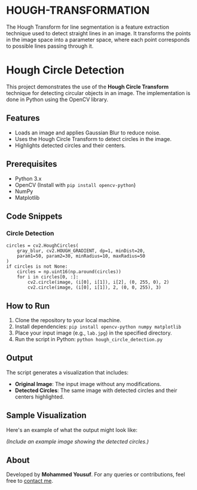 # HOUGH-TRANSFORMATION
The Hough Transform for line segmentation is a feature extraction technique used to detect straight lines in an image. It transforms the points in the image space into a parameter space, where each point corresponds to possible lines passing through it.
<!DOCTYPE html>
<html lang="en">
<head>
    <meta charset="UTF-8">
    <meta name="viewport" content="width=device-width, initial-scale=1.0">
    
   
</head>
<body>
    <h1>Hough Circle Detection</h1>
    <p>
        This project demonstrates the use of the <strong>Hough Circle Transform</strong> technique for detecting circular objects in an image. 
        The implementation is done in Python using the OpenCV library.
    </p>

  <h2>Features</h2>
  <ul>
        <li>Loads an image and applies Gaussian Blur to reduce noise.</li>
        <li>Uses the Hough Circle Transform to detect circles in the image.</li>
        <li>Highlights detected circles and their centers.</li>
    </ul>

   <h2>Prerequisites</h2>
    <ul>
        <li>Python 3.x</li>
        <li>OpenCV (Install with <code>pip install opencv-python</code>)</li>
        <li>NumPy</li>
        <li>Matplotlib</li>
    </ul>

  <h2>Code Snippets</h2>
    
   <h3>Circle Detection</h3>
    <pre><code>circles = cv2.HoughCircles(
    gray_blur, cv2.HOUGH_GRADIENT, dp=1, minDist=20,
    param1=50, param2=30, minRadius=10, maxRadius=50
)
if circles is not None:
    circles = np.uint16(np.around(circles))
    for i in circles[0, :]:
        cv2.circle(image, (i[0], i[1]), i[2], (0, 255, 0), 2)
        cv2.circle(image, (i[0], i[1]), 2, (0, 0, 255), 3)
</code></pre>

  <h2>How to Run</h2>
    <ol>
        <li>Clone the repository to your local machine.</li>
        <li>Install dependencies: <code>pip install opencv-python numpy matplotlib</code></li>
        <li>Place your input image (e.g., <code>lab.jpg</code>) in the specified directory.</li>
        <li>Run the script in Python: <code>python hough_circle_detection.py</code></li>
    </ol>

   <h2>Output</h2>
    <p>The script generates a visualization that includes:</p>
    <ul>
        <li><strong>Original Image</strong>: The input image without any modifications.</li>
        <li><strong>Detected Circles</strong>: The same image with detected circles and their centers highlighted.</li>
    </ul>

  <h2>Sample Visualization</h2>
    <p>Here's an example of what the output might look like:</p>
    <p><em>(Include an example image showing the detected circles.)</em></p>

  <h2>About</h2>
    <p>
        Developed by <strong>Mohammed Yousuf</strong>. For any queries or contributions, feel free to <a href="mailto:yousufmohammed9148@gmail.com">contact me</a>.
    </p>

 
</body>
</html>
